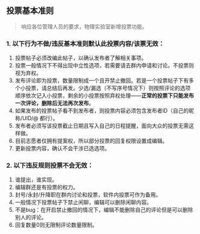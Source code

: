 ## 投票基本准则

> 响应各位管理人员的要求，物理实验室新增投票功能。

### 1. 以下行为不做/违反基本准则默认此投票内容/该票无效：

1. 投票帖子必须改编此帖子，以确认发布者了解相关事项。
2. 投票一般情况下不得出现中立性选项，若需要请去群内申请和讨论。不投票则视为弃权。
3. 发布评论即为投票，数量限制成一个且开禁止撤回。若是一个投票帖子下有多个小投票，请总结后再发。少选/漏选（不写序号情况下）则按照评论的选项顺序依次记入小投票，剩余的小投票按照弃权处理——**正常的投票下只能发布一次评论，删除后无法再次发布**。
4. 如果发布的投票帖子看不到发布者，则投票内容必须包含发布者ID（自己的昵称/UID/@ 都行）。
5. 发布者必须写该投票截止日期且写入自己的日程提醒，面向大众的投票无需这样做。
6. 目前志愿者仅拥有提案权，所以部分投票的回复权限设置成编辑。
7. 更新投票内容，确认不会干涉已选选项。

### 2. 以下违反规则投票不会无效：

1. 谁提出，谁实现。
2. 编辑群还是有投票的权力。
3. 封号/永封/升降职在群内讨论和投票，软件内投票可作为备用。
4. 一般情况下投票帖子下禁止闲聊，编辑可以删除闲聊内容。
5. 不是bug：在开启禁止撤回的情况下，编辑不能删除自己的评论但是可以删除别人的评论。
6. 回复数量0则无限制评论数量限制。
```